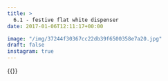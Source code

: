```yaml
---
title: >
  6.1 - festive flat white dispenser
date: 2017-01-06T12:11:17+00:00

image: "/img/37244f30367cc22db39f6500358e7a20.jpg"
draft: false
instagram: true
---
```


{{<photo src="/img/37244f30367cc22db39f6500358e7a20.jpg">}}

